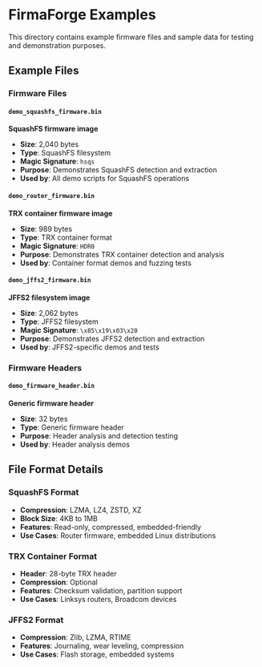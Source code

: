 # FirmaForge Examples

This directory contains example firmware files and sample data for testing and demonstration purposes.

## Example Files

### Firmware Files

#### `demo_squashfs_firmware.bin`
**SquashFS firmware image**
- **Size**: 2,040 bytes
- **Type**: SquashFS filesystem
- **Magic Signature**: `hsqs`
- **Purpose**: Demonstrates SquashFS detection and extraction
- **Used by**: All demo scripts for SquashFS operations

#### `demo_router_firmware.bin`
**TRX container firmware image**
- **Size**: 989 bytes
- **Type**: TRX container format
- **Magic Signature**: `HDR0`
- **Purpose**: Demonstrates TRX container detection and analysis
- **Used by**: Container format demos and fuzzing tests

#### `demo_jffs2_firmware.bin`
**JFFS2 filesystem image**
- **Size**: 2,062 bytes
- **Type**: JFFS2 filesystem
- **Magic Signature**: `\x85\x19\x03\x20`
- **Purpose**: Demonstrates JFFS2 detection and extraction
- **Used by**: JFFS2-specific demos and tests


### Firmware Headers

#### `demo_firmware_header.bin`
**Generic firmware header**
- **Size**: 32 bytes
- **Type**: Generic firmware header
- **Purpose**: Header analysis and detection testing
- **Used by**: Header analysis demos

## File Format Details

### SquashFS Format
- **Compression**: LZMA, LZ4, ZSTD, XZ
- **Block Size**: 4KB to 1MB
- **Features**: Read-only, compressed, embedded-friendly
- **Use Cases**: Router firmware, embedded Linux distributions

### TRX Container Format
- **Header**: 28-byte TRX header
- **Compression**: Optional
- **Features**: Checksum validation, partition support
- **Use Cases**: Linksys routers, Broadcom devices

### JFFS2 Format
- **Compression**: Zlib, LZMA, RTIME
- **Features**: Journaling, wear leveling, compression
- **Use Cases**: Flash storage, embedded systems
